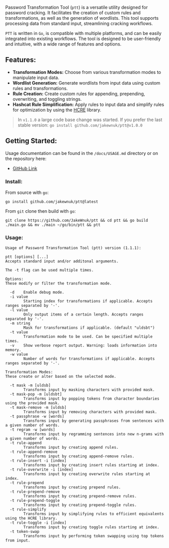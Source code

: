  Password Transformation Tool (`ptt`) is a versatile utility designed for password cracking. It facilitates the creation of custom rules and transformations, as well as the generation of wordlists. This tool supports processing data from standard input, streamlining cracking workflows.

`PTT` is written in `Go`, is compatible with multiple platforms, and can be easily integrated into existing workflows. The tool is designed to be user-friendly and intuitive, with a wide range of features and options.

## Features:
- **Transformation Modes:** Choose from various transformation modes to
  manipulate input data.
- **Wordlist Generation:** Generate wordlists from input data using custom rules
  and transformations.
- **Rule Creation:** Create custom rules for appending, prepending,
  overwriting, and toggling strings.
- **Hashcat Rule Simplification:** Apply rules to input data and simplify
  rules for optimization by using the [HCRE](https://git.launchpad.net/hcre/tree/README.md) library.

> In `v1.1.0` a large code base change was started. If you prefer the last stable version: `go install github.com/jakewnuk/ptt@v1.0.0`

## Getting Started:

Usage documentation can be found in the `/docs/USAGE.md` directory or on the repository here:
- [GitHub Link](https://github.com/JakeWnuk/ptt/tree/main/docs/USAGE.md)

### Install:
From source with `go`:
```
go install github.com/jakewnuk/ptt@latest
```
From `git` clone then build with `go`:
```
git clone https://github.com/JakeWnuk/ptt && cd ptt && go build ./main.go && mv ./main ~/go/bin/ptt && ptt
```

### Usage:
```
Usage of Password Transformation Tool (ptt) version (1.1.1):

ptt [options] [...]
Accepts standard input and/or additonal arguments.

The -t flag can be used multiple times.

Options:
These modify or filter the transformation mode.

  -d    Enable debug mode.
  -i value
        Starting index for transformations if applicable. Accepts ranges separated by '-'.
  -l value
        Only output items of a certain length. Accepts ranges separated by '-'.
  -m string
        Mask for transformations if applicable. (default "uldsbt")
  -t value
        Transformation mode to be used. Can be specified multiple times.
  -v    Show verbose report output. Warning: loads information into memory.
  -w value
        Number of words for transformations if applicable. Accepts ranges separated by '-'.

Transformation Modes:
These create or alter based on the selected mode.

  -t mask -m [uldsb]
        Transforms input by masking characters with provided mask.
  -t mask-pop -m [uldsbt]
        Transforms input by popping tokens from character boundaries using the provided mask.
  -t mask-remove -m [uldsb]
        Transforms input by removing characters with provided mask.
  -t passphrase -w [words]
        Transforms input by generating passphrases from sentences with a given number of words.
  -t regram -w [words]
        Transforms input by regramming sentences into new n-grams with a given number of words.
  -t rule-append
        Transforms input by creating append rules.
  -t rule-append-remove
        Transforms input by creating append-remove rules.
  -t rule-insert -i [index]
        Transforms input by creating insert rules starting at index.
  -t rule-overwrite -i [index]
        Transforms input by creating overwrite rules starting at index.
  -t rule-prepend
        Transforms input by creating prepend rules.
  -t rule-prepend-remove
        Transforms input by creating prepend-remove rules.
  -t rule-prepend-toggle
        Transforms input by creating prepend-toggle rules.
  -t rule-simplify
        Transforms input by simplifying rules to efficient equivalents using the HCRE library.
  -t rule-toggle -i [index]
        Transforms input by creating toggle rules starting at index.
  -t token-swap
        Transforms input by performing token swapping using top tokens from input.
```
